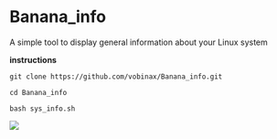 # Banana_info
A simple tool to display general information about your Linux system

**instructions**

```
git clone https://github.com/vobinax/Banana_info.git
```
```
cd Banana_info
```
```
bash sys_info.sh
```
<img src="https://i.postimg.cc/TPdn4882/Untitled-Project-V3.gif">
